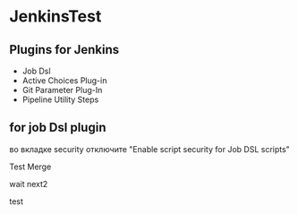 # JenkinsTest

## Plugins for Jenkins
 - Job Dsl
 - Active Choices Plug-in
 - Git Parameter Plug-In
 - Pipeline Utility Steps
## for job Dsl plugin
<p>во вкладке security отключите "Enable script security for Job DSL scripts"</p>
<p>Test Merge</p>
<p>wait next2</p>
test
